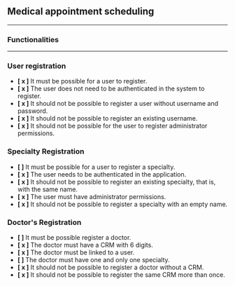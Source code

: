 ## Medical appointment scheduling

---

### **Functionalities**

---

### **User registration**

- **[ x ]** It must be possible for a user to register.
- **[ x ]** The user does not need to be authenticated in the system to register.
- **[ x ]** It should not be possible to register a user without username and password.
- **[ x ]** It should not be possible to register an existing username.
- **[ x ]** It should not be possible for the user to register administrator permissions.


### **Specialty Registration**

- **[  ]** It must be possible for a user to register a specialty.
- **[ x ]** The user needs to be authenticated in the application.
- **[ x ]** It should not be possible to register an existing specialty, that is, with the same name.
- **[ x ]** The user must have administrator permissions.
- **[ x ]** It should not be possible to register a specialty with an empty name.

### **Doctor's Registration**

- **[  ]** It must be possible register a doctor.
- **[ x ]** The doctor must have a CRM with 6 digits.
- **[ x ]** The doctor must be linked to a user.
- **[  ]** The doctor must have one and only one specialty.
- **[ x ]** It should not be possible to register a doctor without a CRM.
- **[ x ]** It should not be possible to register the same CRM more than once.